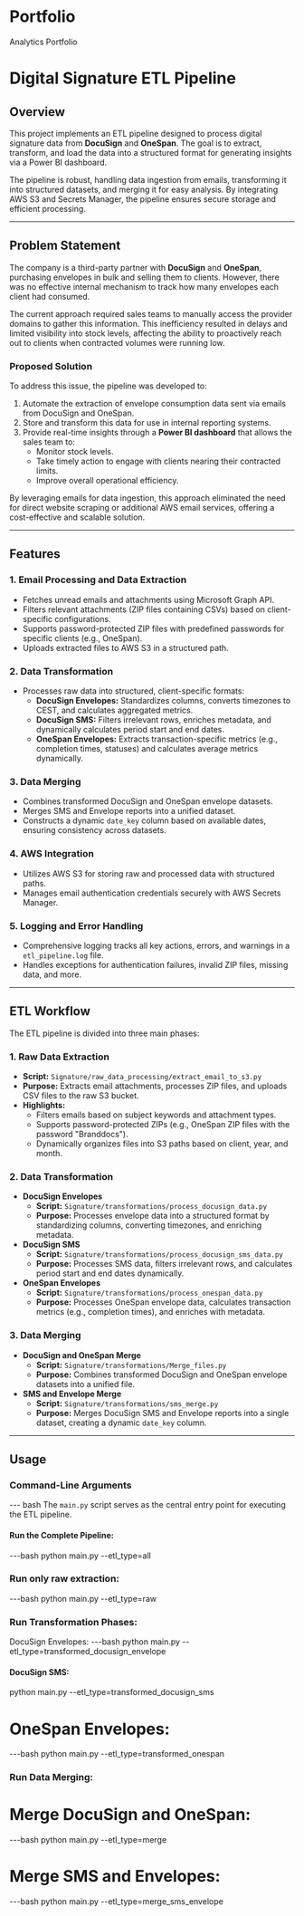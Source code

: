 # Portfolio
Analytics Portfolio
# Digital Signature ETL Pipeline

## Overview

This project implements an ETL pipeline designed to process digital signature data from **DocuSign** and **OneSpan**. The goal is to extract, transform, and load the data into a structured format for generating insights via a Power BI dashboard. 

The pipeline is robust, handling data ingestion from emails, transforming it into structured datasets, and merging it for easy analysis. By integrating AWS S3 and Secrets Manager, the pipeline ensures secure storage and efficient processing.

---

## Problem Statement

The company is a third-party partner with **DocuSign** and **OneSpan**, purchasing envelopes in bulk and selling them to clients. However, there was no effective internal mechanism to track how many envelopes each client had consumed. 

The current approach required sales teams to manually access the provider domains to gather this information. This inefficiency resulted in delays and limited visibility into stock levels, affecting the ability to proactively reach out to clients when contracted volumes were running low.

### **Proposed Solution**

To address this issue, the pipeline was developed to:
1. Automate the extraction of envelope consumption data sent via emails from DocuSign and OneSpan.
2. Store and transform this data for use in internal reporting systems.
3. Provide real-time insights through a **Power BI dashboard** that allows the sales team to:
   - Monitor stock levels.
   - Take timely action to engage with clients nearing their contracted limits.
   - Improve overall operational efficiency.

By leveraging emails for data ingestion, this approach eliminated the need for direct website scraping or additional AWS email services, offering a cost-effective and scalable solution.

---

## Features

### **1. Email Processing and Data Extraction**
   - Fetches unread emails and attachments using Microsoft Graph API.
   - Filters relevant attachments (ZIP files containing CSVs) based on client-specific configurations.
   - Supports password-protected ZIP files with predefined passwords for specific clients (e.g., OneSpan).
   - Uploads extracted files to AWS S3 in a structured path.

### **2. Data Transformation**
   - Processes raw data into structured, client-specific formats:
     - **DocuSign Envelopes:** Standardizes columns, converts timezones to CEST, and calculates aggregated metrics.
     - **DocuSign SMS:** Filters irrelevant rows, enriches metadata, and dynamically calculates period start and end dates.
     - **OneSpan Envelopes:** Extracts transaction-specific metrics (e.g., completion times, statuses) and calculates average metrics dynamically.

### **3. Data Merging**
   - Combines transformed DocuSign and OneSpan envelope datasets.
   - Merges SMS and Envelope reports into a unified dataset.
   - Constructs a dynamic `date_key` column based on available dates, ensuring consistency across datasets.

### **4. AWS Integration**
   - Utilizes AWS S3 for storing raw and processed data with structured paths.
   - Manages email authentication credentials securely with AWS Secrets Manager.

### **5. Logging and Error Handling**
   - Comprehensive logging tracks all key actions, errors, and warnings in a `etl_pipeline.log` file.
   - Handles exceptions for authentication failures, invalid ZIP files, missing data, and more.

---

## ETL Workflow

The ETL pipeline is divided into three main phases:

### **1. Raw Data Extraction**
- **Script:** `Signature/raw_data_processing/extract_email_to_s3.py`
- **Purpose:** Extracts email attachments, processes ZIP files, and uploads CSV files to the raw S3 bucket.
- **Highlights:**
  - Filters emails based on subject keywords and attachment types.
  - Supports password-protected ZIPs (e.g., OneSpan ZIP files with the password "Branddocs").
  - Dynamically organizes files into S3 paths based on client, year, and month.

### **2. Data Transformation**
- **DocuSign Envelopes**
  - **Script:** `Signature/transformations/process_docusign_data.py`
  - **Purpose:** Processes envelope data into a structured format by standardizing columns, converting timezones, and enriching metadata.
- **DocuSign SMS**
  - **Script:** `Signature/transformations/process_docusign_sms_data.py`
  - **Purpose:** Processes SMS data, filters irrelevant rows, and calculates period start and end dates dynamically.
- **OneSpan Envelopes**
  - **Script:** `Signature/transformations/process_onespan_data.py`
  - **Purpose:** Processes OneSpan envelope data, calculates transaction metrics (e.g., completion times), and enriches with metadata.

### **3. Data Merging**
- **DocuSign and OneSpan Merge**
  - **Script:** `Signature/transformations/Merge_files.py`
  - **Purpose:** Combines transformed DocuSign and OneSpan envelope datasets into a unified file.
- **SMS and Envelope Merge**
  - **Script:** `Signature/transformations/sms_merge.py`
  - **Purpose:** Merges DocuSign SMS and Envelope reports into a single dataset, creating a dynamic `date_key` column.

---

## Usage

### **Command-Line Arguments**
--- bash
The `main.py` script serves as the central entry point for executing the ETL pipeline.

#### Run the Complete Pipeline:
---bash
python main.py --etl_type=all

### Run only raw extraction:
---bash
python main.py --etl_type=raw

### Run Transformation Phases:
DocuSign Envelopes:
---bash
python main.py --etl_type=transformed_docusign_envelope

#### DocuSign SMS:
python main.py --etl_type=transformed_docusign_sms

# OneSpan Envelopes:
---bash
python main.py --etl_type=transformed_onespan

### Run Data Merging:
# Merge DocuSign and OneSpan:
---bash
python main.py --etl_type=merge
# Merge SMS and Envelopes:
---bash
python main.py --etl_type=merge_sms_envelope








